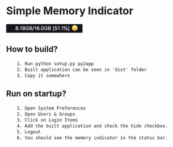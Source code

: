 # Simple Memory Indicator

![Sample](image.jpg)

## How to build?
```
    1. Run python setup.py py2app
    2. Built application can be seen in 'dist' folder
    3. Copy it somewhere
```

## Run on startup?
```
    1. Open System Preferences
    2. Open Users & Groups
    3. Click on Login Items
    4. Add the built application and check the hide checkbox.
    5. Logout
    6. You should see the memory indicator in the status bar.
```